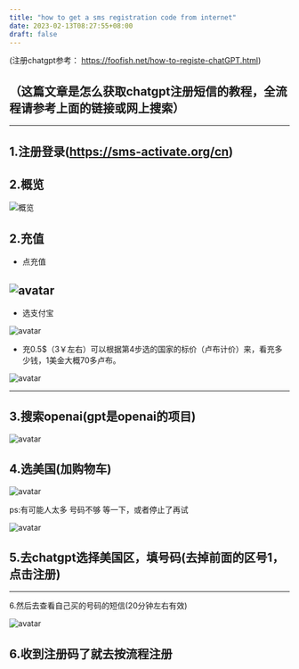 ```yaml
---
title: "how to get a sms registration code from internet"
date: 2023-02-13T08:27:55+08:00
draft: false
---
```


(注册chatgpt参考： https://foofish.net/how-to-registe-chatGPT.html)
## （这篇文章是怎么获取chatgpt注册短信的教程，全流程请参考上面的链接或网上搜索）
---

1.注册登录(https://sms-activate.org/cn)
---

2.概览
---
![概览](https://res.cloudinary.com/dkmuoufxh/image/upload/v1676538183/cRJUF_nfje8u.png)

2.充值
---
- 点充值

![avatar](https://res.cloudinary.com/dkmuoufxh/image/upload/v1676538183/cRPVE_lzdwsh.jpg)
---
- 选支付宝

![avatar](https://res.cloudinary.com/dkmuoufxh/image/upload/v1676538181/cR1QX_wryhu4.jpg)
- 充0.5$（3￥左右）可以根据第4步选的国家的标价（卢布计价）来，看充多少钱，1美金大概70多卢布。

![avatar](https://res.cloudinary.com/dkmuoufxh/image/upload/v1676538183/cRqgJ_pvzeys.png)

---

3.搜索openai(gpt是openai的项目)
---

![avatar](https://res.cloudinary.com/dkmuoufxh/image/upload/v1676538187/cRuLc_jxoreo.jpg)

4.选美国(加购物车)
---

![avatar](https://res.cloudinary.com/dkmuoufxh/image/upload/v1676538182/ccfoN_gkus2c.png)

ps:有可能人太多 号码不够 等一下，或者停止了再试

![avatar](https://res.cloudinary.com/dkmuoufxh/image/upload/v1676538181/ccAjd_luak2m.jpg)



5.去chatgpt选择美国区，填号码(去掉前面的区号1，点击注册)
---
---
6.然后去查看自己买的号码的短信(20分钟左右有效)

![avatar](https://res.cloudinary.com/dkmuoufxh/image/upload/v1676538181/cctlz_ydjbs7.jpg)

6.收到注册码了就去按流程注册 
---